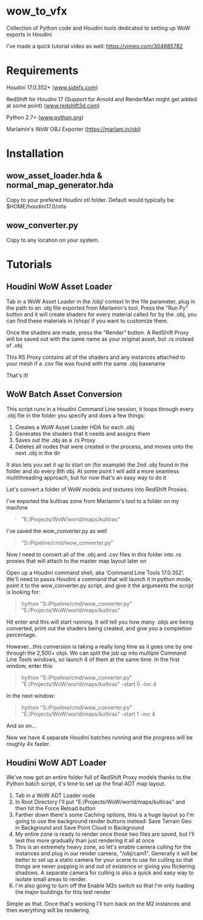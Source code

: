# wow_to_vfx

Collection of Python code and Houdini tools dedicated to setting up WoW exports in Houdini

I've made a quick tutorial video as well: https://vimeo.com/304885782

# Requirements
Houdini 17.0.352+
(www.sidefx.com)

RedShift for Houdini 17 (Support for Arnold and RenderMan might get added at some point)
(www.redshift3d.com)

Python 2.7+
(www.python.org)

Marlamin's WoW OBJ Exporter
(https://marlam.in/obj)

# Installation
  ## wow_asset_loader.hda & normal_map_generator.hda
  Copy to your prefered Houdini otl folder. Default would typically be: $HOME/houdini17.0/otls
  ## wow_converter.py
  Copy to any location on your system.
  
# Tutorials
## Houdini WoW Asset Loader
Tab in a WoW Asset Loader in the /obj/ context
In the file parameter, plug in the path to an .obj file exported from Marlamin's tool.
Press the "Run Py" button and it will create shaders for every material called for by the .obj, you can find these materials in /shop/ if you want to customize them.

Once the shaders are made, press the "Render" button.
A RedShift Proxy will be saved out with the same name as your original asset, but .rs instead of .obj

This RS Proxy contains all of the shaders and any instances attached to your mesh if a .csv file was found with the same .obj basename

That's it!
  
## WoW Batch Asset Conversion
This script runs in a Houdini Command Line session, it loops through every .obj file in the folder you specify and does a few things:
1) Creates a WoW Asset Loader HDA for each .obj
2) Generates the shaders that it needs and assigns them
3) Saves out the .obj as a .rs Proxy
4) Deletes all nodes that were created in the process, and moves onto the next .obj in the dir

It also lets you set it up to start on (for example) the 2nd .obj found in the folder and do every 8th obj.
At some point I will add a more seamless multithreading approach, but for now that's an easy way to do it

Let's convert a folder of WoW models and textures into RedShift Proxies.
  
I've exported the kultiras zone from Marlamin's tool to a folder on my machine
>"E:/Projects/WoW/world/maps/kultiras"
  
I've saved the wow_converter.py as well
>"S:/Pipeline/cmd/wow_converter.py"

Now I need to convert all of the .obj and .csv files in this folder into .rs proxies that will attach to the master map layout later on

Open up a Houdini command shell, aka 'Command Line Tools 17.0.352'.
We'll need to passs Houdini a command that will launch it in python mode, point it to the wow_converter.py script, and give it the arguments the script is looking for:
>hython "S:/Pipeline/cmd/wow_converter.py" "E:/Projects/WoW/world/maps/kultiras"

Hit enter and this will start running.
It will tell you how many .objs are being converted, print out the shaders being created, and give you a completion percentage.

However...this conversion is taking a really long time as it goes one by one through the 2,500+ objs.
We can split the job up into multiple Command Line Tools windows, so launch 4 of them at the same time.
In the first window, enter this:
>hython "S:/Pipeline/cmd/wow_converter.py" "E:/Projects/WoW/world/maps/kultiras" -start 0 -inc 4

In the next window:
>hython "S:/Pipeline/cmd/wow_converter.py" "E:/Projects/WoW/world/maps/kultiras" -start 1 -inc 4

And so on...

Now we have 4 separate Houdini batches running and the progress will be roughly 4x faster.

## Houdini WoW ADT Loader
We've now got an entire folder full of RedShift Proxy models thanks to the Python batch script, it's time to set up the final ADT map layout.

1) Tab in a WoW ADT Loader node
2) In Root Directory I'll put "E:/Projects/WoW/world/maps/kultiras" and then hit the Force Reload button
3) Farther down there's some Caching options, this is a huge layout so I'm going to use the background render buttons instead: Save Terrain Geo in Background and Save Point Cloud in Background
4) My entire zone is ready to render once those two files are saved, but I'll test this more gradually than just rendering it all at once
5) This is an extremely heavy zone, so let's enable camera culling for the instances and plug in our render camera, "/obj/cam1". Generally it will be better to set up a static camera for your scene to use for culling so that things are never popping in and out of existence or giving you flickering shadows. A separate camera for culling is also a quick and easy way to isolate small areas to render.
6) I'm also going to turn off the Enable M2s switch so that I'm only loading the major buildings for this test render

Simple as that. Once that's working I'll turn back on the M2 instances and then everything will be rendering.

